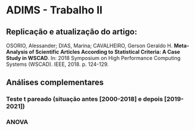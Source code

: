 # ADIMS - Trabalho II

## Replicação e atualização do artigo:

OSORIO, Alessander; DIAS, Marina; CAVALHEIRO, Gerson Geraldo H. **Meta-Analysis of Scientific Articles According to Statistical Criteria: A Case Study in WSCAD**. In: 2018 Symposium on High Performance Computing Systems (WSCAD). IEEE, 2018. p. 124-129.

## Análises complementares

### Teste t pareado (situação antes [2000-2018] e depois [2019-2021])
### ANOVA
